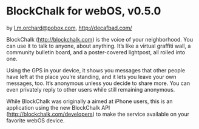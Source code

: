 BlockChalk for webOS, v0.5.0
============================
by l.m.orchard@pobox.com, http://decafbad.com/

BlockChalk (http://blockchalk.com) is the voice of your neighborhood.  You can
use it to talk to anyone, about anything.  It’s like a virtual graffiti wall, a
community bulletin board, and a poster-covered lightpost, all rolled into one.

Using the GPS in your device, it shows you messages that other people have left
at the place you’re standing, and it lets you leave your own messages, too.
It’s anonymous unless you decide to share more.  You can even privately reply
to other users while still remaining anonymous.

While BlockChalk was originally a aimed at iPhone users, this is an application
using the new BlockChalk API (http://blockchalk.com/developers) to make the
service available on your favorite webOS device.
